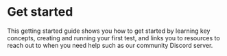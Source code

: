 # Get started

This getting started guide shows you how to get started by learning key concepts, creating and running your first test, and links you to resources to reach out to when you need help such as our community Discord server.
